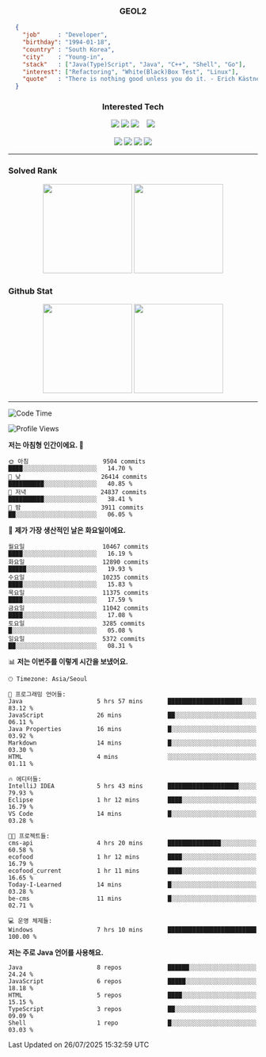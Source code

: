 <div align="center">

  ### GEOL2
</div>

```json
  {
    "job"     : "Developer",
    "birthday": "1994-01-18",
    "country" : "South Korea",
    "city"    : "Young-in",
    "stack"   : ["Java(Type)Script", "Java", "C++", "Shell", "Go"],
    "interest": ["Refactoring", "White(Black)Box Test", "Linux"], 
    "quote"   : "There is nothing good unless you do it. - Erich Kästner"
  }
  ```
  
<div align="center">
  
  ### Interested Tech
  
  <!-- <img src="https://img.shields.io/badge/Laravel-F05340?style=flat-square&logo=Laravel&logoColor=white"> -->
  <img src="https://img.shields.io/badge/SpringBoot-6DB33F?style=flat-square&logo=SpringBoot&logoColor=white">
  <!-- <img src="https://img.shields.io/badge/-NestJs-ea2845?style=flat-square&logo=nestjs&logoColor=white"> -->
  <!-- <img src="https://img.shields.io/badge/Express-000000?style=flat-square&logo=Express&logoColor=white"> -->
  <!-- <img src="https://img.shields.io/badge/Three.js-000000?style=flat-square&logo=Three.js&logoColor=white"> -->
  <img src="https://img.shields.io/badge/React-61DAFB?style=flat-square&logo=React&logoColor=black">
  <!-- <img src="https://img.shields.io/badge/next.js-000000?style=flat-square&logo=nextdotjs&logoColor=white"> -->
  <img src="https://img.shields.io/badge/OpenAI-%23412991?style=flat-square&logo=openai&logoColor=white">
  &nbsp;&nbsp;
  <!-- <br><br> -->
  
  <img src="https://img.shields.io/badge/junit-%23E33332?style=flat-square&logo=junit5&logoColor=white">
  <!-- <img src="https://img.shields.io/badge/Jest-323330?style=flat-square&logo=Jest&logoColor=white"> -->
  <br><br>
  
  <img src="https://img.shields.io/badge/Java-ED8B00?style=flat-square&logo=openjdk&logoColor=white">
  <img src="https://img.shields.io/badge/JavaScript-F7DF1E?style=flat-square&logo=JavaScript&logoColor=black">
  <img src="https://img.shields.io/badge/TypeScript-007acc?style=flat-square&logo=TypeScript&logoColor=black">
  <img src="https://img.shields.io/badge/Go-00ADD8?logo=Go&logoColor=white&style=flat-square">
  <!-- <img src="https://img.shields.io/badge/MySQL-4479A1?style=flat-square&logo=mysql&logoColor=white"><br> -->

</div>

------------

  ### Solved Rank
  
  <div align="center">
    <img height="180em" src="https://mazassumnida.wtf/api/v2/generate_badge?boj=geol2">
    <img height="180em" src="https://leetcard.jacoblin.cool/Geol2?theme=light&font=Gugi&border=0&radius=20">
  </div>
  
  ### Github Stat 
  <div align="center">
    <img height="180em" src="https://github-readme-stats-omega-five-90.vercel.app/api/?username=geol2&show_icons=true&theme=dark">
    <img height="180em" src="https://github-readme-stats-omega-five-90.vercel.app/api/top-langs/?username=geol2&show_icons=true&hide=cmake,EJS,css,scss,html,VUE&layout=compact&theme=dark&exclude_repo=raspi-web&count_private=true&langs_count=10">
  </div>
  
------------

  <!--START_SECTION:waka-->
![Code Time](http://img.shields.io/badge/Code%20Time-4%2C240%20hrs%2012%20mins-blue)

![Profile Views](http://img.shields.io/badge/Profile%20Views-1-blue)

**저는 아침형 인간이에요. 🐤** 

```text
🌞 아침                     9504 commits        ████░░░░░░░░░░░░░░░░░░░░░   14.70 % 
🌆 낮　                     26414 commits       ██████████░░░░░░░░░░░░░░░   40.85 % 
🌃 저녁                     24837 commits       ██████████░░░░░░░░░░░░░░░   38.41 % 
🌙 밤　                     3911 commits        ██░░░░░░░░░░░░░░░░░░░░░░░   06.05 % 
```
📅 **제가 가장 생산적인 날은 화요일이에요.** 

```text
월요일                      10467 commits       ████░░░░░░░░░░░░░░░░░░░░░   16.19 % 
화요일                      12890 commits       █████░░░░░░░░░░░░░░░░░░░░   19.93 % 
수요일                      10235 commits       ████░░░░░░░░░░░░░░░░░░░░░   15.83 % 
목요일                      11375 commits       ████░░░░░░░░░░░░░░░░░░░░░   17.59 % 
금요일                      11042 commits       ████░░░░░░░░░░░░░░░░░░░░░   17.08 % 
토요일                      3285 commits        █░░░░░░░░░░░░░░░░░░░░░░░░   05.08 % 
일요일                      5372 commits        ██░░░░░░░░░░░░░░░░░░░░░░░   08.31 % 
```


📊 **저는 이번주를 이렇게 시간을 보냈어요.** 

```text
🕑︎ Timezone: Asia/Seoul

💬 프로그래밍 언어들: 
Java                     5 hrs 57 mins       █████████████████████░░░░   83.12 % 
JavaScript               26 mins             ██░░░░░░░░░░░░░░░░░░░░░░░   06.11 % 
Java Properties          16 mins             █░░░░░░░░░░░░░░░░░░░░░░░░   03.92 % 
Markdown                 14 mins             █░░░░░░░░░░░░░░░░░░░░░░░░   03.30 % 
HTML                     4 mins              ░░░░░░░░░░░░░░░░░░░░░░░░░   01.11 % 

🔥 에디터들: 
IntelliJ IDEA            5 hrs 43 mins       ████████████████████░░░░░   79.93 % 
Eclipse                  1 hr 12 mins        ████░░░░░░░░░░░░░░░░░░░░░   16.79 % 
VS Code                  14 mins             █░░░░░░░░░░░░░░░░░░░░░░░░   03.28 % 

🐱‍💻 프로젝트들: 
cms-api                  4 hrs 20 mins       ███████████████░░░░░░░░░░   60.58 % 
ecofood                  1 hr 12 mins        ████░░░░░░░░░░░░░░░░░░░░░   16.79 % 
ecofood_current          1 hr 11 mins        ████░░░░░░░░░░░░░░░░░░░░░   16.65 % 
Today-I-Learned          14 mins             █░░░░░░░░░░░░░░░░░░░░░░░░   03.28 % 
be-cms                   11 mins             █░░░░░░░░░░░░░░░░░░░░░░░░   02.71 % 

💻 운영 체제들: 
Windows                  7 hrs 10 mins       █████████████████████████   100.00 % 
```

**저는 주로 Java 언어를 사용해요.** 

```text
Java                     8 repos             ██████░░░░░░░░░░░░░░░░░░░   24.24 % 
JavaScript               6 repos             █████░░░░░░░░░░░░░░░░░░░░   18.18 % 
HTML                     5 repos             ████░░░░░░░░░░░░░░░░░░░░░   15.15 % 
TypeScript               3 repos             ██░░░░░░░░░░░░░░░░░░░░░░░   09.09 % 
Shell                    1 repo              █░░░░░░░░░░░░░░░░░░░░░░░░   03.03 % 
```




 Last Updated on 26/07/2025 15:32:59 UTC
<!--END_SECTION:waka-->

<div align="center">
  
  <!-- [![Hits](https://hits.seeyoufarm.com/api/count/incr/badge.svg?url=https%3A%2F%2Fgithub.com%2Fgeol2&count_bg=%2379C83D&title_bg=%23555555&icon=myspace.svg&icon_color=%23E7E7E7&title=hits&edge_flat=false)](https://hits.seeyoufarm.com) -->
  
</div>

<!--
**Geol2/Geol2** is a ✨ _special_ ✨ repository because its `README.md` (this file) appears on your GitHub profile.

Here are some ideas to get you started:
- 🔭 I’m currently working on ...
- 🌱 I’m currently learning ...
- 👯 I’m looking to collaborate on ...
- 🤔 I’m looking for help with ...
- 💬 Ask me about ...
- 📫 How to reach me: ...
- 😄 Pronouns: ...
- ⚡ Fun fact: ...
-->

